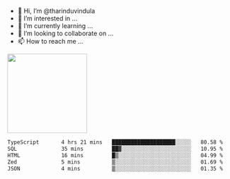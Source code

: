- 👋 Hi, I’m @tharinduvindula
- 👀 I’m interested in ...
- 🌱 I’m currently learning ...
- 💞️ I’m looking to collaborate on ...
- 📫 How to reach me ...

<!---
tharinduvindula/tharinduvindula is a ✨ special ✨ repository because its `README.md` (this file) appears on your GitHub profile.
You can click the Preview link to take a look at your changes.
--->

<img height="180em" src="https://github-readme-stats.vercel.app/api?username=tharinduvindula&show_icons=true&hide_border=false&&count_private=true&include_all_commits=true" />


<!--START_SECTION:waka-->

```txt
TypeScript       4 hrs 21 mins   ████████████████████░░░░░   80.58 %
SQL              35 mins         ██▓░░░░░░░░░░░░░░░░░░░░░░   10.95 %
HTML             16 mins         █▒░░░░░░░░░░░░░░░░░░░░░░░   04.99 %
Zed              5 mins          ▒░░░░░░░░░░░░░░░░░░░░░░░░   01.69 %
JSON             4 mins          ▒░░░░░░░░░░░░░░░░░░░░░░░░   01.35 %
```

<!--END_SECTION:waka-->
